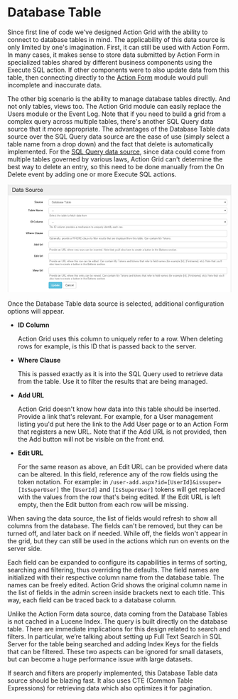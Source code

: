 # Database Table

Since first line of code we've designed Action Grid with the ability to connect to database tables in mind. The applicability of this data source is only limited by one's imagination. First, it can still be used with Action Form. In many cases, it makes sense to store data submitted by Action Form in specialized tables shared by different business components using the Execute SQL action. If other components were to also update data from this table, then connecting directly to the [Action Form](http://www.dnnsharp.com/dnn/modules/action-form-builder) module would pull incomplete and inaccurate data. 

The other big scenario is the ability to manage database tables directly. And not only tables, views too. The Action Grid module can easily replace the Users module or the Event Log. Note that if you need to build a grid from a complex query across multiple tables, there's another SQL Query data source that it more appropriate. The advantages of the Database Table data source over the SQL Query data source are the ease of use (simply select a table name from a drop down) and the fact that delete is automatically implemented. For the [SQL Query data source](sql-query.md), since data could come from multiple tables governed by various laws, Action Grid can't determine the best way to delete an entry, so this need to be done manually from the On Delete event by adding one or more Execute SQL actions.

![](images/database.png)

Once the Database Table data source is selected, additional configuration options will appear. 

* **ID Column**

  Action Grid uses this column to uniquely refer to a row. When deleting rows for example, is this ID that is passed back to the server.

* **Where Clause**

  This is passed exactly as it is into the SQL Query used to retrieve data from the table. Use it to filter the results that are being managed.

* **Add URL**

  Action Grid doesn't know how data into this table should be inserted. Provide a link that's relevant. For example, for a User management listing you'd put here the link to the Add User page or to an Action Form that registers a new URL. Note that if the Add URL is not provided, then the Add button will not be visible on the front end.

* **Edit URL**

  For the same reason as above, an Edit URL can be provided where data can be altered. In this field, reference any of the row fields using the token notation. For example: in `/user-add.aspx?id=[UserId]&issuper=[IsSuperUser]` the `[UserId]` and `[IsSuperUser]` tokens will get replaced with the values from the row that's being edited. If the Edit URL is left empty, then the Edit button from each row will be missing. 

When saving the data source, the list of fields would refresh to show all columns from the database. The fields can't be removed, but they can be turned off, and later back on if needed. While off, the fields won't appear in the grid, but they can still be used in the actions which run on events on the server side. 

Each field can be expanded to configure its capabilities in terms of sorting, searching and filtering, thus overriding the defaults. The field names are initialized with their respective column name from the database table. The names can be freely edited. Action Grid shows the original column name in the list of fields in the admin screen inside brackets next to each title. This way, each field can be traced back to a database column. 

Unlike the Action Form data source, data coming from the Database Tables is not cached in a Lucene Index. The query is built directly on the database table. There are immediate implications for this design related to search and filters. In particular, we’re talking about setting up Full Text Search in SQL Server for the table being searched and adding Index Keys for the fields that can be filtered. These two aspects can be ignored for small datasets, but can become a huge performance issue with large datasets. 

If search and filters are properly implemented, this Database Table data source should be blazing fast. It also uses CTE (Common Table Expressions) for retrieving data which also optimizes it for pagination.